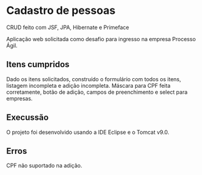 # Cadastro de pessoas
CRUD feito com JSF, JPA, Hibernate e Primeface

Aplicação web solicitada como desafio para ingresso na empresa Processo Ágil.

## Itens cumpridos
Dado os itens solicitados, construído o formulário com todos os itens, listagem incompleta e adição incompleta. Máscara para CPF feita corretamente, botão de adição, campos de preenchimento e select para empresas.

## Execussão
O projeto foi desenvolvido usando a IDE Eclipse e o Tomcat v9.0.

## Erros
CPF não suportado na adição.
